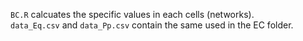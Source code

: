 `BC.R` calcuates the specific values in each cells (networks).  
`data_Eq.csv` and `data_Pp.csv` contain the same used in the EC folder.
